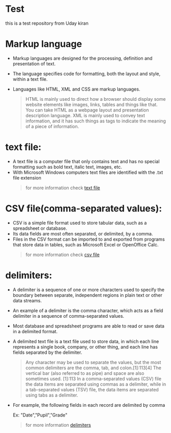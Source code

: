 # Test
this is a test repository
from Uday kiran

# Markup language
* Markup languages are designed for the processing, definition and presentation of text. 
* The language specifies code for formatting, both the layout and style, within a text file. 
* Languages like HTML, XML and CSS are markup languages. 
 
  >HTML is mainly used to direct how a browser should display some website elements like images, links, tables and things like that. 
 You can take HTML as a webpage layout and presentation description language.
 XML is mainly used to convey text information, and it has such things as tags to indicate the meaning of a piece of information.

#

# text file:
* A text file is a computer file that only contains text and has no special formatting 
such as bold text, italic text, images, etc.
* With Microsoft Windows computers text files are identified with the .txt file extension
  > for more information check [text file](https://www.computerhope.com/jargon/t/textfile.htm)

#

# CSV file(comma-separated values):
* CSV is a simple file format used to store tabular data, such as a spreadsheet or database.
* Its data fields are most often separated, or delimited, by a comma.
* Files in the CSV format can be imported to and exported from programs that store data in tables,
such as Microsoft Excel or OpenOffice Calc.
  > for more information check [csv file](https://www.computerhope.com/issues/ch001356.htm)

#

# delimiters:
* A delimiter is a sequence of one or more characters used to specify the boundary between separate, 
independent regions in plain text or other data streams.
* An example of a delimiter is the comma character, which acts as a field delimiter in a sequence of comma-separated values.
* Most database and spreadsheet programs are able to read or save data in a delimited format.
* A delimited text file is a text file used to store data, in which each line represents a single book,
 company, or other thing, and each line has fields separated by the delimiter. 

  > Any character may be used to separate the values, but the most common delimiters are the comma, tab, and colon.[1]:113[4]
The vertical bar (also referred to as pipe) and space are also sometimes used.
[1]:113 In a comma-separated values (CSV) file the data items are separated using commas as a delimiter,
 while in a tab-separated values (TSV) file, the data items are separated using tabs as a delimiter.

* For example, the following fields in each record are delimited by comma

   Ex: "Date","Pupil","Grade"
  > for more information [delimiters](:https://en.wikipedia.org/wiki/Delimiter-separated_values)
 
